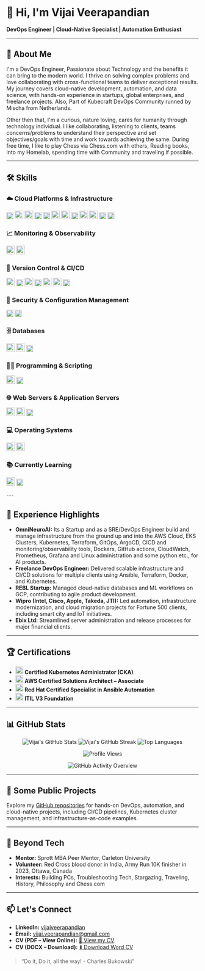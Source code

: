 # 👋 Hi, I'm Vijai Veerapandian

**DevOps Engineer | Cloud-Native Specialist | Automation Enthusiast**

---

## 🚀 About Me

I'm a DevOps Engineer, Passionate about Technology and the benefits it can bring to the modern world. I thrive on solving complex problems and love collaborating with cross-functional teams to deliver exceptional results. My journey covers cloud-native development, automation, and data science, with hands-on experience in startups, global enterprises, and freelance projects. Also, Part of Kubecraft DevOps Community runned by Mischa from Netherlands.

Other then that, I'm a curious, nature loving, cares for humanity through technology individual. I like collaborating, listening to clients, teams concerns/problems to understand their perspective and set objectives/goals with time and work towards achieving the same. During free time, I like to play Chess via Chess.com with others, Reading books, into my Homelab, spending time with Community and traveling if possible.

---

## 🛠️ Skills

### ☁️ Cloud Platforms & Infrastructure
<p>
  <img src="https://img.shields.io/badge/AWS-232F3E?style=flat&logo=amazonaws&logoColor=white" alt="AWS" height="18"/>
  <img src="https://cdn.jsdelivr.net/gh/devicons/devicon/icons/googlecloud/googlecloud-original.svg" alt="GCP" width="22"/>
  <img src="https://cdn.jsdelivr.net/gh/devicons/devicon/icons/azure/azure-original.svg" alt="Azure" width="22"/>
  <img src="https://img.shields.io/badge/vSphere-073042?style=flat&logo=vmware&logoColor=white" alt="VMware vSphere" height="18"/>
  <img src="https://img.shields.io/badge/Proxmox-333333?logo=proxmox&logoColor=E57000&style=flat" alt="Proxmox" height="18"/>
  <img src="https://cdn.jsdelivr.net/gh/devicons/devicon/icons/ansible/ansible-original.svg" alt="Ansible" width="22"/>
  <img src="https://cdn.jsdelivr.net/gh/devicons/devicon/icons/terraform/terraform-original.svg" alt="Terraform" width="22"/>
  <img src="https://img.shields.io/badge/Jenkins-D24939?style=flat&logo=jenkins&logoColor=white" alt="Jenkins" height="18"/>
  <img src="https://cdn.jsdelivr.net/gh/devicons/devicon/icons/docker/docker-original.svg" alt="Docker Compose" width="22"/>
  <img src="https://cdn.jsdelivr.net/gh/devicons/devicon/icons/kubernetes/kubernetes-plain.svg" alt="Kubernetes" width="22"/>
  <img src="https://img.shields.io/badge/Helm-0F1689?logo=helm&logoColor=white&style=flat" alt="Helm" height="18"/>
  <img src="https://img.shields.io/badge/Argo%20CD-EF7B4D?logo=argo&logoColor=white&style=flat" alt="Argo CD" height="18"/>
</p>

### 📈 Monitoring & Observability
<p>
  <img src="https://cdn.jsdelivr.net/gh/devicons/devicon/icons/prometheus/prometheus-original.svg" alt="Prometheus" width="22"/>
  <img src="https://cdn.jsdelivr.net/gh/devicons/devicon/icons/grafana/grafana-original.svg" alt="Grafana" width="22"/>
</p>

### 🔄 Version Control & CI/CD
<p>
  <img src="https://cdn.jsdelivr.net/gh/devicons/devicon/icons/git/git-original.svg" alt="Git" width="22"/>
  <img src="https://img.shields.io/badge/GitHub-181717?style=flat&logo=github&logoColor=white" alt="GitHub" height="18"/>
  <img src="https://cdn.jsdelivr.net/gh/devicons/devicon/icons/gitlab/gitlab-original.svg" alt="GitLab" width="22"/>
  <img src="https://img.shields.io/badge/GitHub%20Actions-2088FF?logo=githubactions&logoColor=white&style=flat" alt="GitHub Actions" height="18"/>
  <img src="https://cdn.jsdelivr.net/gh/devicons/devicon/icons/bitbucket/bitbucket-original.svg" alt="Bitbucket" width="22"/>
  <img src="https://cdn.jsdelivr.net/gh/devicons/devicon/icons/jenkins/jenkins-original.svg" alt="Jenkins" width="22"/>
  <img src="https://img.shields.io/badge/Flux%20CD-0066FF?logo=flux&logoColor=white&style=flat" alt="Flux CD" height="18"/>
</p>

### 🔐 Security & Configuration Management
<p>
  <img src="https://img.shields.io/badge/Vault-000000?logo=vault&logoColor=white&style=flat" alt="Vault" height="18"/>
  <img src="https://img.shields.io/badge/SOPS-303030?logo=gnuprivacyguard&logoColor=white&style=flat" alt="SOPS" height="18"/>
</p>

### 🗄️ Databases
<p>
  <img src="https://cdn.jsdelivr.net/gh/devicons/devicon/icons/mysql/mysql-original.svg" alt="MySQL" width="22"/>
  <img src="https://cdn.jsdelivr.net/gh/devicons/devicon/icons/mongodb/mongodb-original.svg" alt="MongoDB" width="22"/>
  <img src="https://img.shields.io/badge/MS%20SQL-CC2927?logo=microsoftsqlserver&logoColor=white&style=flat" alt="MS SQL" height="18"/>
</p>

### 👨‍💻 Programming & Scripting
<p>
  <img src="https://cdn.jsdelivr.net/gh/devicons/devicon/icons/python/python-original.svg" alt="Python" width="22"/>
  <img src="https://img.shields.io/badge/Shell-4EAA25?style=flat&logo=gnubash&logoColor=white" alt="Shell" height="18"/>
</p>

### 🌐 Web Servers & Application Servers
<p>
  <img src="https://cdn.jsdelivr.net/gh/devicons/devicon/icons/apache/apache-original.svg" alt="Apache" width="22"/>
  <img src="https://cdn.jsdelivr.net/gh/devicons/devicon/icons/nginx/nginx-original.svg" alt="nginx" width="22"/>
  <img src="https://img.shields.io/badge/IIS-0078D6?logo=microsoft&logoColor=white&style=flat" alt="IIS" height="18"/>
</p>

### 💻 Operating Systems
<p>
  <img src="https://cdn.jsdelivr.net/gh/devicons/devicon/icons/linux/linux-original.svg" alt="Linux" width="22"/>
  <img src="https://cdn.jsdelivr.net/gh/devicons/devicon/icons/windows8/windows8-original.svg" alt="Windows" width="22"/>
</p>

### 📚 Currently Learning
<p>
  <img src="https://cdn.jsdelivr.net/gh/devicons/devicon/icons/go/go-original.svg" alt="Go" width="22"/>
  <img src="https://img.shields.io/badge/CKAD-326CE5?logo=kubernetes&logoColor=white&style=flat" alt="CKAD" height="18"/>
</p>
---

## 💼 Experience Highlights
- **OmniNeuroAI:** Its a Startup and as a SRE/DevOps Engineer build and manage infrastructure from the ground up and into the AWS Cloud, EKS Clusters, Kubernetes, Terraform, GitOps, ArgoCD, CICD and     monitoring/observability tools, Dockers, GitHub actions, CloudWatch, Prometheus, Grafana and Linux administration and some python etc., for AI products.
- **Freelance DevOps Engineer:** Delivered scalable infrastructure and CI/CD solutions for multiple clients using Ansible, Terraform, Docker, and Kubernetes.
- **REBL Startup:** Managed cloud-native databases and ML workflows on GCP, contributing to agile product development.
- **Wipro (Intel, Cisco, Apple, Takeda, JTI):** Led automation, infrastructure modernization, and cloud migration projects for Fortune 500 clients, including smart city and IoT initiatives.
- **Ebix Ltd:** Streamlined server administration and release processes for major financial clients.

---

## 🏆 Certifications

- <img src="https://cdn.jsdelivr.net/gh/devicons/devicon/icons/kubernetes/kubernetes-plain.svg" width="20"/> **Certified Kubernetes Administrator (CKA)**
- <img src="https://cdn.jsdelivr.net/gh/devicons/devicon/icons/amazonwebservices/amazonwebservices-original-wordmark.svg" width="20"/> **AWS Certified Solutions Architect – Associate**
- <img src="https://cdn.jsdelivr.net/gh/devicons/devicon/icons/ansible/ansible-original.svg" width="20"/> **Red Hat Certified Specialist in Ansible Automation**
- <img src="https://img.icons8.com/color/48/000000/certificate.png" width="20"/> **ITIL V3 Foundation**

---

## 📊 GitHub Stats

<p align="center">
  <img src="https://github-readme-stats.vercel.app/api?username=vijai-veerapandian&show_icons=true&theme=tokyonight" alt="Vijai's GitHub Stats" />
  <img src="https://github-readme-streak-stats.herokuapp.com/?user=vijai-veerapandian&theme=tokyonight" alt="Vijai's GitHub Streak" />
  <img src="https://github-readme-stats.vercel.app/api/top-langs/?username=vijai-veerapandian&layout=compact&theme=tokyonight" alt="Top Languages" />
</p>
<p align="center">
  <img src="https://komarev.com/ghpvc/?username=vijai-veerapandian&color=blue" alt="Profile Views" />
</p>
<p align="center">
  <img src="https://github-profile-summary-cards.vercel.app/api/cards/profile-details?username=vijai-veerapandian&theme=github_dark" alt="GitHub Activity Overview" />
</p>

---

## 🌱 Some Public Projects

Explore my [GitHub repositories](https://github.com/vijai-veerapandian) for hands-on DevOps, automation, and cloud-native projects, including CI/CD pipelines, Kubernetes cluster management, and infrastructure-as-code examples.

---

## 🌟 Beyond Tech

- **Mentor:** Sprott MBA Peer Mentor, Carleton University
- **Volunteer:** Red Cross blood donor in India, Army Run 10K finisher in 2023, Ottawa, Canada
- **Interests:** Building PCs, Troubleshooting Tech, Stargazing, Traveling, History, Philosophy and Chess.com

---

## 📫 Let's Connect

- **LinkedIn:** [vijaiveerapandian](https://www.linkedin.com/in/vijaiveerapandian)
- **Email:**     vijai.veerapandian@gmail.com
- **CV (PDF – View Online):** [📄 View my CV](./Vijai_IT_Devops_10+years_CV_v1.8.pdf)
- **CV (DOCX – Download):** [⬇️ Download Word CV](./Vijai_IT_Devops_10+years_CV_v1.8.docx)
  
> “Do it, Do it, all the way! - Charles Bukowski”
